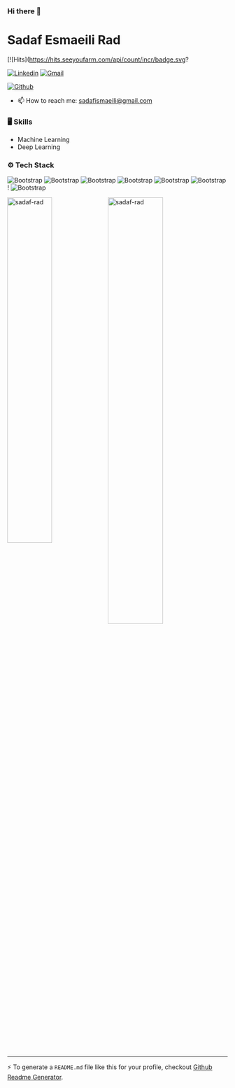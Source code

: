 ### Hi there 👋

<!--
**sadaf-rad/sadaf-rad** is a ✨ _special_ ✨ repository because its `README.md` (this file) appears on your GitHub profile.

Here are some ideas to get you started:

- 🔭 I’m currently working on ...
- 🌱 I’m currently learning ...
- 👯 I’m looking to collaborate on ...
- 🤔 I’m looking for help with ...
- 💬 Ask me about ...
- 📫 How to reach me: ...
- 😄 Pronouns: ...
- ⚡ Fun fact: ...
-->
# Sadaf Esmaeili Rad

[![Hits](https://hits.seeyoufarm.com/api/count/incr/badge.svg?

[![Linkedin](https://img.shields.io/badge/-LinkedIn-blue?style=flat&logo=Linkedin&logoColor=white)](https://www.linkedin.com/in/sadaf-esmaeili-rad)
[![Gmail](https://img.shields.io/badge/-Gmail-c14438?style=flat&logo=Gmail&logoColor=white)](mailto:sadafismaeili@gmail.com)

[![Github](https://img.shields.io/github/followers/hejazizo?label=Follow&style=social)](https://github.com/sadaf-rad)


- 📫 How to reach me: sadafismaeili@gmail.com


### 🖥 Skills

- Machine Learning
- Deep Learning

### ⚙️ Tech Stack

![Bootstrap](https://img.shields.io/badge/-Python-05122A?style=flat-square&logo=Python&color=353535) ![Bootstrap](https://img.shields.io/badge/-TensorFlow-05122A?style=flat-square&logo=TensorFlow&color=353535) ![Bootstrap](https://img.shields.io/badge/-PyTorch-05122A?style=flat-square&logo=PyTorch&color=353535) ![Bootstrap](https://img.shields.io/badge/-Scikit%20Learn-05122A?style=flat-square&logo=Scikit-Learn&color=353535)  ![Bootstrap](https://img.shields.io/badge/-Pandas-05122A?style=flat-square&logo=Pandas&color=353535) ![Bootstrap](https://img.shields.io/badge/-Numpy-05122A?style=flat-square&logo=Numpy&color=353535)! ![Bootstrap](https://img.shields.io/badge/-Visual%20Studio%20Code-05122A?style=flat-square&logo=Visual-Studio-Code&color=353535)

<div>
  <img width="45%" align="left" src="https://github-readme-stats.vercel.app/api/top-langs?username=sadaf-rad&show_icons=true&locale=en&layout=compact" alt="sadaf-rad" />
  <img width="50%"  src="https://github-readme-streak-stats.herokuapp.com/?user=sadaf-rad&" alt="sadaf-rad" />
</div>


---
:zap: To generate a `README.md` file like this for your profile, checkout [Github Readme Generator](https://sadaf-rad-github-profile-readme-srcstreamlit-app-i6skm7.streamlit.app/).
